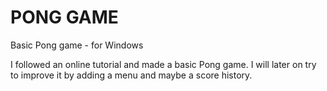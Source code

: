 # PONG GAME
Basic Pong game - for Windows

I followed an online tutorial and made a basic Pong game.
I will later on try to improve it by adding a menu and maybe a score history.